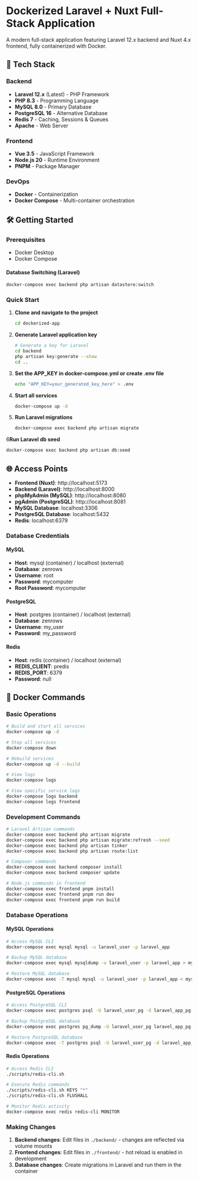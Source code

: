 # Dockerized Laravel + Nuxt Full-Stack Application

A modern full-stack application featuring Laravel 12.x backend and Nuxt 4.x frontend, fully containerized with Docker.

## 🚀 Tech Stack

### Backend
- **Laravel 12.x** (Latest) - PHP Framework
- **PHP 8.3** - Programming Language
- **MySQL 8.0** - Primary Database
- **PostgreSQL 16** - Alternative Database
- **Redis 7** - Caching, Sessions & Queues
- **Apache** - Web Server

### Frontend
- **Vue 3.5** - JavaScript Framework
- **Node.js 20** - Runtime Environment
- **PNPM** - Package Manager

### DevOps
- **Docker** - Containerization
- **Docker Compose** - Multi-container orchestration

## 🛠 Getting Started

### Prerequisites
- Docker Desktop
- Docker Compose

#### Database Switching (Laravel)
```bash
docker-compose exec backend php artisan datastore:switch 
```

### Quick Start

1. **Clone and navigate to the project**
   ```bash
   cd dockerized-app
   ```

2. **Generate Laravel application key**
   ```bash
   # Generate a key for Laravel
   cd backend
   php artisan key:generate --show
   cd ..
   ```

3. **Set the APP_KEY in docker-compose.yml or create .env file**
   ```bash
   echo "APP_KEY=your_generated_key_here" > .env
   ```

4. **Start all services**
   ```bash
   docker-compose up -d
   ```

5. **Run Laravel migrations**
   ```bash
   docker-compose exec backend php artisan migrate
   ```
6**Run Laravel db seed**
   ```bash
   docker-compose exec backend php artisan db:seed
   ```

## 🌐 Access Points

- **Frontend (Nuxt)**: http://localhost:5173
- **Backend (Laravel)**: http://localhost:8000
- **phpMyAdmin (MySQL)**: http://localhost:8080
- **pgAdmin (PostgreSQL)**: http://localhost:8081
- **MySQL Database**: localhost:3306
- **PostgreSQL Database**: localhost:5432
- **Redis**: localhost:6379

### Database Credentials

#### MySQL
- **Host**: mysql (container) / localhost (external)
- **Database**: zenrows
- **Username**: root
- **Password**: mycomputer
- **Root Password**: mycomputer

#### PostgreSQL
- **Host**: postgres (container) / localhost (external)
- **Database**: zenrows
- **Username**: my_user
- **Password**: my_password

#### Redis
- **Host**: redis (container) / localhost (external)
- **REDIS_CLIENT**: predis
- **REDIS_PORT**: 6379
- **Password**: null

## 🐳 Docker Commands

### Basic Operations
```bash
# Build and start all services
docker-compose up -d

# Stop all services
docker-compose down

# Rebuild services
docker-compose up -d --build

# View logs
docker-compose logs

# View specific service logs
docker-compose logs backend
docker-compose logs frontend
```

### Development Commands
```bash
# Laravel Artisan commands
docker-compose exec backend php artisan migrate
docker-compose exec backend php artisan migrate:refresh --seed
docker-compose exec backend php artisan tinker
docker-compose exec backend php artisan route:list

# Composer commands
docker-compose exec backend composer install
docker-compose exec backend composer update

# Node.js commands in frontend
docker-compose exec frontend pnpm install
docker-compose exec frontend pnpm run dev
docker-compose exec frontend pnpm run build
```

### Database Operations

#### MySQL Operations
```bash
# Access MySQL CLI
docker-compose exec mysql mysql -u laravel_user -p laravel_app

# Backup MySQL database
docker-compose exec mysql mysqldump -u laravel_user -p laravel_app > mysql_backup.sql

# Restore MySQL database
docker-compose exec -T mysql mysql -u laravel_user -p laravel_app < mysql_backup.sql
```

#### PostgreSQL Operations
```bash
# Access PostgreSQL CLI
docker-compose exec postgres psql -U laravel_user_pg -d laravel_app_pg

# Backup PostgreSQL database
docker-compose exec postgres pg_dump -U laravel_user_pg laravel_app_pg > postgres_backup.sql

# Restore PostgreSQL database
docker-compose exec -T postgres psql -U laravel_user_pg -d laravel_app_pg < postgres_backup.sql
```

#### Redis Operations
```bash
# Access Redis CLI
./scripts/redis-cli.sh

# Execute Redis commands
./scripts/redis-cli.sh KEYS "*"
./scripts/redis-cli.sh FLUSHALL

# Monitor Redis activity
docker-compose exec redis redis-cli MONITOR
```

### Making Changes
1. **Backend changes**: Edit files in `./backend/` - changes are reflected via volume mounts
2. **Frontend changes**: Edit files in `./frontend/` - hot reload is enabled in development
3. **Database changes**: Create migrations in Laravel and run them in the container
